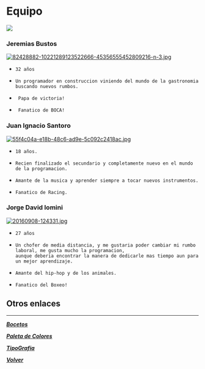 # Equipo

![](https://media.giphy.com/media/MeJgB3yMMwIaHmKD4z/giphy.gif)

### Jeremias Bustos

[![82428882-10221289123522666-45356555452809216-n-3.jpg](https://i.postimg.cc/sgBVhgL5/82428882-10221289123522666-45356555452809216-n-3.jpg)](https://postimg.cc/21DRprr5)

-     32 años
-     Un programador en construccion viniendo del mundo de la gastronomia buscando nuevos rumbos. 
-      Papa de victoria!  
-      Fanatico de BOCA!

### Juan Ignacio Santoro

[![55f4c04a-e18b-48c6-ad9e-5c092c2418ac.jpg](https://i.postimg.cc/nz5M2N12/55f4c04a-e18b-48c6-ad9e-5c092c2418ac.jpg)](https://postimg.cc/TLVRY7F5)

-     18 años.
-     Recien finalizado el secundario y completamente nuevo en el mundo de la programacion.
-     Amante de la musica y aprender siempre a tocar nuevos instrumentos.
-     Fanatico de Racing.



### Jorge David Iomini

[![20160908-124331.jpg](https://i.postimg.cc/1zq5L3cy/20160908-124331.jpg)](https://postimg.cc/GBbCDr5f)

-     27 años
-     Un chofer de media distancia, y me gustaria poder cambiar mi rumbo laboral, me gusta mucho la programacion,
      aunque deberia encontrar la manera de dedicarle mas tiempo aun para un mejor aprendizaje.
-     Amante del hip-hop y de los animales.
-     Fanatico del Boxeo!

## __Otros enlaces__
___
        

[***Bocetos***](Diseño/bocetos.md)

[***Paleta de Colores***](Diseño/Colores.md)

[***TipoGrafia***](Diseño/tipografia.md)

[***Volver***](https://github.com/jerebustos/Grupo-7-FullHouse)

